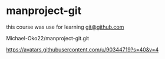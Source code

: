 # manproject-git

this course was use for learning git@github.com

Michael-Oko22/manproject-git.git

https://avatars.githubusercontent.com/u/90344719?s=40&v=4
